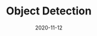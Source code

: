 ---
# ===== Title, summary, and position in the left sidebar =====
linktitle: 
summary: 
weight: 1000
# =========================================================

# ========== Basic metadata ==========
title: Object Detection
date: 2020-11-12
draft: false
 
authors: ["admin"]
tags: ["Computer Vision", "Object Detection"]
categories: ["Computer Vision"]
toc: true # Show table of contents
# ====================================

# ========== Advanced metadata ========== 
profile: false  # Show author profile?
reading_time: true # Show estimated reading time?
share: true  # Show social sharing links?
featured: true
comments: true  # Show comments?
disable_comment: false
commentable: true  # Allow visitors to comment? Supported by the Page, Post, and Book content types.
editable: false  # Allow visitors to edit the page? Supported by the Page, Post, and Book content types.

# Optional header image (relative to `assets/media/` folder).
header:
  caption: ""
  image: ""
---